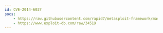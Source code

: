 ```yaml
---
id: CVE-2014-6037
pocs:
    - https://raw.githubusercontent.com/rapid7/metasploit-framework/master/modules/exploits/multi/http/eventlog_file_upload.rb
    - https://www.exploit-db.com/raw/34519
---
```

